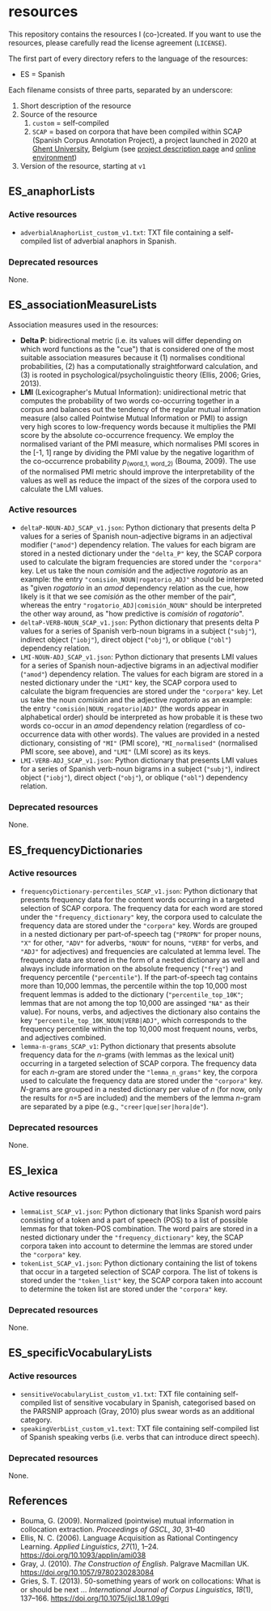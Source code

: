 # resources
This repository contains the resources I (co-)created. If you want to use the resources, please carefully read the license agreement (``LICENSE``).

The first part of every directory refers to the language of the resources:
- ES = Spanish

Each filename consists of three parts, separated by an underscore:
1. Short description of the resource
2. Source of the resource
   1. ``custom`` = self-compiled
   2. ``SCAP`` = based on corpora that have been compiled within SCAP (Spanish Corpus Annotation Project), a project launched in 2020 at [Ghent University](https://www.ugent.be/), Belgium (see [project description page](https://research.flw.ugent.be/en/projects/scap-spanish-corpus-annotation-project) and [online environment](https://scap.ugent.be/))
3. Version of the resource, starting at ``v1``

## ES_anaphorLists

### Active resources
- ``adverbialAnaphorList_custom_v1.txt``: TXT file containing a self-compiled list of adverbial anaphors in Spanish.

### Deprecated resources
None.

## ES_associationMeasureLists
Association measures used in the resources:
- **Delta P**: bidirectional metric (i.e. its values will differ depending on which word functions as the "cue") that is considered one of the most suitable association measures because it (1) normalises conditional probabilities, (2) has a computationally straightforward calculation, and (3) is rooted in psychological/psycholinguistic theory (Ellis, 2006; Gries, 2013).
- **LMI** (Lexicographer's Mutual Information): unidirectional metric that computes the probability of two words co-occurring together in a corpus and balances out the tendency of the regular mutual information measure (also called Pointwise Mutual Information or PMI) to assign very high scores to low-frequency words because it multiplies the PMI score by the absolute co-occurrence frequency. We employ the normalised variant of the PMI measure, which normalises PMI scores in the [-1, 1] range by dividing the PMI value by the negative logarithm of the co-occurrence probability *p*<sub>(word_1, word_2)</sub> (Bouma, 2009). The use of the normalised PMI metric should improve the interpretability of the values as well as reduce the impact of the sizes of the corpora used to calculate the LMI values.

### Active resources
- ``deltaP-NOUN-ADJ_SCAP_v1.json``: Python dictionary that presents delta P values for a series of Spanish noun-adjective bigrams in an adjectival modifier (``"amod"``) dependency relation. The values for each bigram are stored in a nested dictionary under the ``"delta_P"`` key, the SCAP corpora used to calculate the bigram frequencies are stored under the ``"corpora"`` key. Let us take the noun *comisión* and the adjective *rogatorio* as an example: the entry ``"comisión_NOUN|rogatorio_ADJ"`` should be interpreted as "given *rogatorio* in an *amod* dependency relation as the cue, how likely is it that we see *comisión* as the other member of the pair", whereas the entry ``"rogatorio_ADJ|comisión_NOUN"`` should be interpreted the other way around, as "how predictive is *comisión* of *rogatorio*".
- ``deltaP-VERB-NOUN_SCAP_v1.json``: Python dictionary that presents delta P values for a series of Spanish verb-noun bigrams in a subject (``"subj"``), indirect object (``"iobj"``), direct object (``"obj"``), or oblique (``"obl"``) dependency relation.
- ``LMI-NOUN-ADJ_SCAP_v1.json``: Python dictionary that presents LMI values for a series of Spanish noun-adjective bigrams in an adjectival modifier (``"amod"``) dependency relation. The values for each bigram are stored in a nested dictionary under the ``"LMI"`` key, the SCAP corpora used to calculate the bigram frequencies are stored under the ``"corpora"`` key. Let us take the noun *comisión* and the adjective *rogatorio* as an example: the entry ``"comisión|NOUN_rogatorio|ADJ"`` (the words appear in alphabetical order) should be interpreted as how probable it is these two words co-occur in an *amod* dependency relation (regardless of co-occurrence data with other words). The values are provided in a nested dictionary, consisting of ``"MI"`` (PMI score), ``"MI_normalised"`` (normalised PMI score, see above), and ``"LMI"`` (LMI score) as its keys.
- ``LMI-VERB-ADJ_SCAP_v1.json``: Python dictionary that presents LMI values for a series of Spanish verb-noun bigrams in a subject (``"subj"``), indirect object (``"iobj"``), direct object (``"obj"``), or oblique (``"obl"``) dependency relation.

### Deprecated resources
None.

## ES_frequencyDictionaries

### Active resources
- ``frequencyDictionary-percentiles_SCAP_v1.json``: Python dictionary that presents frequency data for the content words occurring in a targeted selection of SCAP corpora. The frequency data for each word are stored under the ``"frequency_dictionary"`` key, the corpora used to calculate the frequency data are stored under the ``"corpora"`` key. Words are grouped in a nested dictionary per part-of-speech tag (``"PROPN"`` for proper nouns, ``"X"`` for other, ``"ADV"`` for adverbs, ``"NOUN"`` for nouns, ``"VERB"`` for verbs, and ``"ADJ"`` for adjectives) and frequencies are calculated at lemma level. The frequency data are stored in the form of a nested dictionary as well and always include information on the absolute frequency (``"freq"``) and frequency percentile (``"percentile"``). If the part-of-speech tag contains more than 10,000 lemmas, the percentile within the top 10,000 most frequent lemmas is added to the dictionary (``"percentile_top_10K"``; lemmas that are not among the top 10,000 are assinged ``"NA"`` as their value). For nouns, verbs, and adjectives the dictionary also contains the key ``"percentile_top_10K_NOUN|VERB|ADJ"``, which corresponds to the frequency percentile within the top 10,000 most frequent nouns, verbs, and adjectives combined.
- ``lemma-n-grams_SCAP_v1``: Python dictionary that presents absolute frequency data for the *n*-grams (with lemmas as the lexical unit) occurring in a targeted selection of SCAP corpora. The frequency data for each *n*-gram are stored under the ``"lemma_n_grams"`` key, the corpora used to calculate the frequency data are stored under the ``"corpora"`` key. *N*-grams are grouped in a nested dictionary per value of *n* (for now, only the results for *n*=5 are included) and the members of the lemma *n*-gram are separated by a pipe (e.g., ``"creer|que|ser|hora|de"``).

### Deprecated resources
None.

## ES_lexica

### Active resources
- ``lemmaList_SCAP_v1.json``: Python dictionary that links Spanish word pairs consisting of a token and a part of speech (POS) to a list of possible lemmas for that token-POS combination. The word pairs are stored in a nested dictionary under the ``"frequency_dictionary"`` key, the SCAP corpora taken into account to determine the lemmas are stored under the ``"corpora"`` key.
- ``tokenList_SCAP_v1.json``: Python dictionary containing the list of tokens that occur in a targeted selection of SCAP corpora. The list of tokens is stored under the ``"token_list"`` key, the SCAP corpora taken into account to determine the token list are stored under the  ``"corpora"`` key.

### Deprecated resources
None.

## ES_specificVocabularyLists

### Active resources
- ``sensitiveVocabularyList_custom_v1.txt``: TXT file containing self-compiled list of sensitive vocabulary in Spanish, categorised based on the PARSNIP approach (Gray, 2010) plus swear words as an additional category.
- ``speakingVerbList_custom_v1.text``: TXT file containing self-compiled list of Spanish speaking verbs (i.e. verbs that can introduce direct speech).

### Deprecated resources
None.

## References
- Bouma, G. (2009). Normalized (pointwise) mutual information in collocation extraction. *Proceedings of GSCL*, *30*, 31–40
- Ellis, N. C. (2006). Language Acquisition as Rational Contingency Learning. *Applied Linguistics*, *27*(1), 1–24. https://doi.org/10.1093/applin/ami038
- Gray, J. (2010). *The Construction of English*. Palgrave Macmillan UK. https://doi.org/10.1057/9780230283084
- Gries, S. T. (2013). 50-something years of work on collocations: What is or should be next ... *International Journal of Corpus Linguistics*, *18*(1), 137–166. https://doi.org/10.1075/ijcl.18.1.09gri
